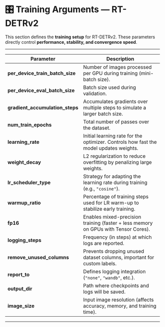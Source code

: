 # 🎛️ Training Arguments — RT-DETRv2  

This section defines the **training setup** for RT-DETRv2. These parameters directly control **performance, stability, and convergence speed**.  

---

| Parameter                          | Description                                                                 |
|------------------------------------|-----------------------------------------------------------------------------|
| **per_device_train_batch_size**    | Number of images processed per GPU during training (mini-batch size).        |
| **per_device_eval_batch_size**     | Batch size used during validation.                                           |
| **gradient_accumulation_steps**    | Accumulates gradients over multiple steps to simulate a larger batch size.   |
| **num_train_epochs**               | Total number of passes over the dataset.                                     |
| **learning_rate**                  | Initial learning rate for the optimizer. Controls how fast the model updates weights. |
| **weight_decay**                   | L2 regularization to reduce overfitting by penalizing large weights.          |
| **lr_scheduler_type**              | Strategy for adapting the learning rate during training (e.g., `"cosine"`).   |
| **warmup_ratio**                   | Percentage of training steps used for LR warm-up to stabilize early training. |
| **fp16**                           | Enables mixed-precision training (faster + less memory on GPUs with Tensor Cores). |
| **logging_steps**                  | Frequency (in steps) at which logs are reported.                             |
| **remove_unused_columns**          | Prevents dropping unused dataset columns, important for custom labels.        |
| **report_to**                      | Defines logging integration (`"none"`, `"wandb"`, etc.).                      |
| **output_dir**                     | Path where checkpoints and logs will be saved.                               |
| **image_size**                     | Input image resolution (affects accuracy, memory, and training time).         |

---

